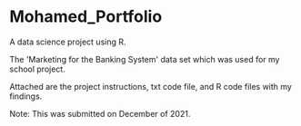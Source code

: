 # Mohamed_Portfolio
A data science project using R.

The 'Marketing for the Banking System' data set which was used for my school project.  

Attached are the project instructions, txt code file, and R code files with my findings.

Note:  This was submitted on December of 2021.

